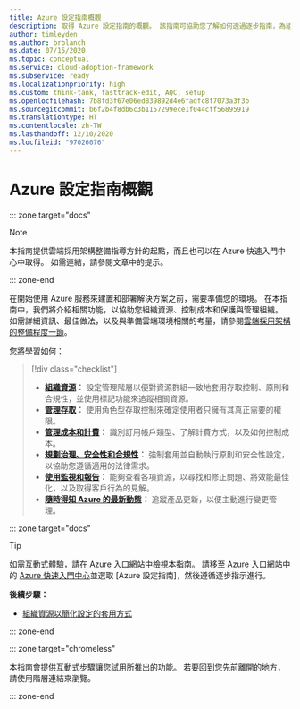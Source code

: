 ```yaml
---
title: Azure 設定指南概觀
description: 取得 Azure 設定指南的概觀。 該指南可協助您了解如何透過逐步指南，為組織有效地設定 Azure。
author: timleyden
ms.author: brblanch
ms.date: 07/15/2020
ms.topic: conceptual
ms.service: cloud-adoption-framework
ms.subservice: ready
ms.localizationpriority: high
ms.custom: think-tank, fasttrack-edit, AQC, setup
ms.openlocfilehash: 7b8fd3f67e06ed839892d4e6fadfc8f7073a3f3b
ms.sourcegitcommit: b6f2b4f8db6c3b1157299ece1f044cff56895919
ms.translationtype: HT
ms.contentlocale: zh-TW
ms.lasthandoff: 12/10/2020
ms.locfileid: "97026076"
---
```

# <a name="azure-setup-guide-overview"></a>Azure 設定指南概觀

::: zone target="docs"

> [!NOTE]
> 本指南提供雲端採用架構整備指導方針的起點，而且也可以在 Azure 快速入門中心中取得。 如需連結，請參閱文章中的提示。

::: zone-end

在開始使用 Azure 服務來建置和部署解決方案之前，需要準備您的環境。 在本指南中，我們將介紹相關功能，以協助您組織資源、控制成本和保護與管理組織。 如需詳細資訊、最佳做法，以及與準備雲端環境相關的考量，請參閱[雲端採用架構的整備程度一節](../index.md)。

您將學習如何：

> [!div class="checklist"]
>
> - **[組織資源](./organize-resources.md)：** 設定管理階層以便對資源群組一致地套用存取控制、原則和合規性，並使用標記功能來追蹤相關資源。
> - **[管理存取](./manage-access.md)：** 使用角色型存取控制來確定使用者只擁有其真正需要的權限。
> - **[管理成本和計費](./manage-costs.md)：** 識別訂用帳戶類型、了解計費方式，以及如何控制成本。
> - **[規劃治理、安全性和合規性](./govern-org-compliance.md)：** 強制套用並自動執行原則和安全性設定，以協助您遵循適用的法律需求。
> - **[使用監視和報告](./monitoring-reporting.md)：** 能夠查看各項資源，以尋找和修正問題、將效能最佳化，以及取得客戶行為的見解。
> - **[隨時得知 Azure 的最新動態](./staying-current.md)：** 追蹤產品更新，以便主動進行變更管理。

::: zone target="docs"

> [!TIP]
> 如需互動式體驗，請在 Azure 入口網站中檢視本指南。 請移至 Azure 入口網站中的 [Azure 快速入門中心](https://portal.azure.com/?feature.quickstart=true#blade/Microsoft_Azure_Resources/QuickstartCenterBlade)並選取 [Azure 設定指南]，然後遵循逐步指示進行。

**後續步驟：**

- [組織資源以簡化設定的套用方式](./organize-resources.md)

::: zone-end

::: zone target="chromeless"

本指南會提供互動式步驟讓您試用所推出的功能。 若要回到您先前離開的地方，請使用階層連結來瀏覽。

::: zone-end
